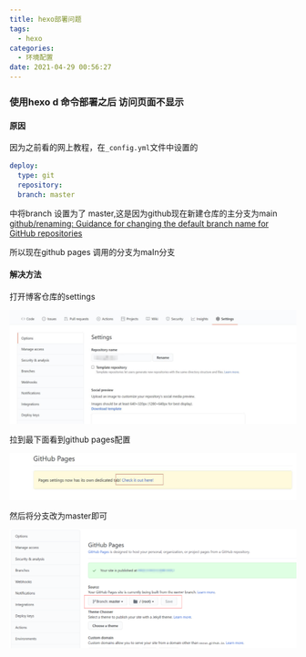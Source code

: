 ```yaml
---
title: hexo部署问题
tags:
  - hexo
categories:
  - 环境配置
date: 2021-04-29 00:56:27
---
```


### 使用hexo d 命令部署之后 访问页面不显示

#### 原因

因为之前看的网上教程，在`_config.yml`文件中设置的

```yml
deploy:
  type: git
  repository: 
  branch: master
```

中将branch 设置为了 master,这是因为github现在新建仓库的主分支为main [github/renaming: Guidance for changing the default branch name for GitHub repositories](https://github.com/github/renaming)

所以现在github pages 调用的分支为maIn分支



#### 解决方法

打开博客仓库的settings

<img src="/img/hexo配置/hexo1.jpg">

拉到最下面看到github pages配置

<img src="/img/hexo配置/hexo2.jpg">

然后将分支改为master即可

<img src="/img/hexo配置/hexo3.jpg">
